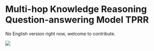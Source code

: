 # Multi-hop Knowledge Reasoning Question-answering Model TPRR

No English version right now, welcome to contribute.

<a href="https://gitee.com/mindspore/docs/blob/master/tutorials/inference/source_en/nlp_tprr.md" target="_blank"><img src="./_static/logo_source.png"></a>
